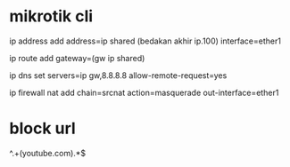 # mikrotik cli
ip address add address=ip shared (bedakan akhir ip.100) interface=ether1

ip route add gateway=(gw ip shared)

ip dns set servers=ip gw,8.8.8.8 allow-remote-request=yes

ip firewall nat add chain=srcnat action=masquerade out-interface=ether1

# block url

^.+(youtube.com).*$
